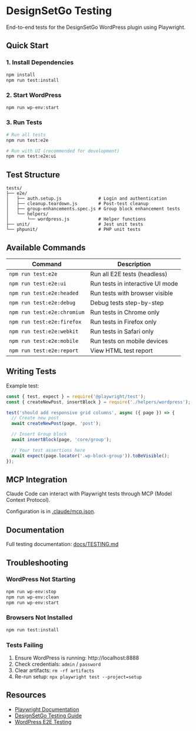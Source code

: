 # DesignSetGo Testing

End-to-end tests for the DesignSetGo WordPress plugin using Playwright.

## Quick Start

### 1. Install Dependencies

```bash
npm install
npm run test:install
```

### 2. Start WordPress

```bash
npm run wp-env:start
```

### 3. Run Tests

```bash
# Run all tests
npm run test:e2e

# Run with UI (recommended for development)
npm run test:e2e:ui
```

## Test Structure

```
tests/
├── e2e/
│   ├── auth.setup.js              # Login and authentication
│   ├── cleanup.teardown.js        # Post-test cleanup
│   ├── group-enhancements.spec.js # Group block enhancement tests
│   └── helpers/
│       └── wordpress.js           # Helper functions
├── unit/                          # Jest unit tests
└── phpunit/                       # PHP unit tests
```

## Available Commands

| Command | Description |
|---------|-------------|
| `npm run test:e2e` | Run all E2E tests (headless) |
| `npm run test:e2e:ui` | Run tests in interactive UI mode |
| `npm run test:e2e:headed` | Run tests with browser visible |
| `npm run test:e2e:debug` | Debug tests step-by-step |
| `npm run test:e2e:chromium` | Run tests in Chrome only |
| `npm run test:e2e:firefox` | Run tests in Firefox only |
| `npm run test:e2e:webkit` | Run tests in Safari only |
| `npm run test:e2e:mobile` | Run tests on mobile devices |
| `npm run test:e2e:report` | View HTML test report |

## Writing Tests

Example test:

```javascript
const { test, expect } = require('@playwright/test');
const { createNewPost, insertBlock } = require('./helpers/wordpress');

test('should add responsive grid columns', async ({ page }) => {
  // Create new post
  await createNewPost(page, 'post');

  // Insert Group block
  await insertBlock(page, 'core/group');

  // Your test assertions here
  await expect(page.locator('.wp-block-group')).toBeVisible();
});
```

## MCP Integration

Claude Code can interact with Playwright tests through MCP (Model Context Protocol).

Configuration is in [.claude/mcp.json](../.claude/mcp.json).

## Documentation

Full testing documentation: [docs/TESTING.md](../docs/TESTING.md)

## Troubleshooting

### WordPress Not Starting

```bash
npm run wp-env:stop
npm run wp-env:clean
npm run wp-env:start
```

### Browsers Not Installed

```bash
npm run test:install
```

### Tests Failing

1. Ensure WordPress is running: http://localhost:8888
2. Check credentials: `admin` / `password`
3. Clear artifacts: `rm -rf artifacts`
4. Re-run setup: `npx playwright test --project=setup`

## Resources

- [Playwright Documentation](https://playwright.dev)
- [DesignSetGo Testing Guide](../docs/TESTING.md)
- [WordPress E2E Testing](https://developer.wordpress.org/block-editor/reference-guides/packages/packages-e2e-test-utils/)
